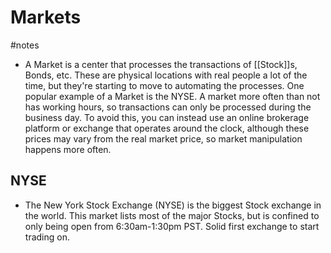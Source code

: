# Markets
#notes 
- A Market is a center that processes the transactions of [[Stock]]s, Bonds, etc. These are physical locations with real people a lot of the time, but they're starting to move to automating the processes. One popular example of a Market is the NYSE. A market more often than not has working hours, so transactions can only be processed during the business day. To avoid this, you can instead use an online brokerage platform or exchange that operates around the clock, although these prices may vary from the real market price, so market manipulation happens more often. 

## NYSE
- The New York Stock Exchange (NYSE) is the biggest Stock exchange in the world. This market lists most of the major Stocks, but is confined to only being open from 6:30am-1:30pm PST. Solid first exchange to start trading on.

